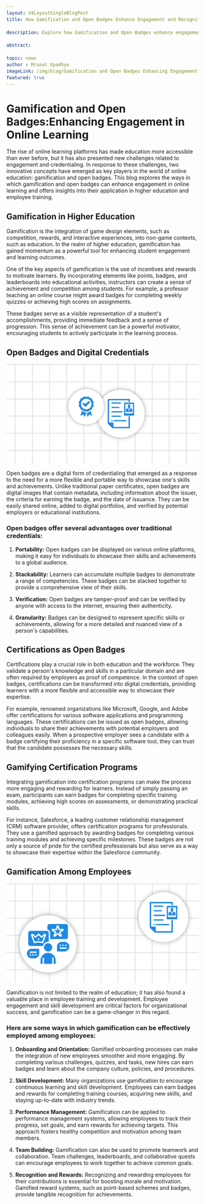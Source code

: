 ```yaml
---
layout: V4LayoutSingleBlogPost
title: How Gamification and Open Badges Enhance Engagement and Recognition in 2024

description: Explore how Gamification and Open Badges enhance engagement and credentialing in education and the workplace

abstract: 

topic: news
author : Mrunal Upadhye
imageLink: /img/blog/Gamification and Open Badges Enhancing Engagement in Online Learning/Featured Image.png
featured: true
---
```

# Gamification and Open Badges:Enhancing Engagement in Online Learning

The rise of online learning platforms has made education more accessible than ever before, but it has also presented new challenges related to engagement and credentialing. In response to these challenges, two innovative concepts have emerged as key players in the world of online education: gamification and open badges. This blog explores the ways in which gamification and open badges can enhance engagement in online learning and offers insights into their application in higher education and employee training.

## Gamification in Higher Education

Gamification is the integration of game design elements, such as competition, rewards, and interactive experiences, into non-game contexts, such as education. In the realm of higher education, gamification has gained momentum as a powerful tool for enhancing student engagement and learning outcomes.

One of the key aspects of gamification is the use of incentives and rewards to motivate learners. By incorporating elements like points, badges, and leaderboards into educational activities, instructors can create a sense of achievement and competition among students. For example, a professor teaching an online course might award badges for completing weekly quizzes or achieving high scores on assignments.

These badges serve as a visible representation of a student's accomplishments, providing immediate feedback and a sense of progression. This sense of achievement can be a powerful motivator, encouraging students to actively participate in the learning process.


## Open Badges and Digital Credentials

<img class="img-fluid r-16" src="/img/blog/Gamification and Open Badges Enhancing Engagement in Online Learning/1.png" alt="Badges">

Open badges are a digital form of credentialing that emerged as a response to the need for a more flexible and portable way to showcase one's skills and achievements. Unlike traditional paper certificates, open badges are digital images that contain metadata, including information about the issuer, the criteria for earning the badge, and the date of issuance. They can be easily shared online, added to digital portfolios, and verified by potential employers or educational institutions.
### Open badges offer several advantages over traditional credentials:

1. <b>Portability:</b> Open badges can be displayed on various online platforms, making it easy for individuals to showcase their skills and achievements to a global audience.

1. <b>Stackability:</b> Learners can accumulate multiple badges to demonstrate a range of competencies. These badges can be stacked together to provide a comprehensive view of their skills.

1. <b>Verification:</b> Open badges are tamper-proof and can be verified by anyone with access to the internet, ensuring their authenticity.

1. <b>Granularity:</b> Badges can be designed to represent specific skills or achievements, allowing for a more detailed and nuanced view of a person's capabilities.

## Certifications as Open Badges

Certifications play a crucial role in both education and the workforce. They validate a person's knowledge and skills in a particular domain and are often required by employers as proof of competence. In the context of open badges, certifications can be transformed into digital credentials, providing learners with a more flexible and accessible way to showcase their expertise.

For example, renowned organizations like Microsoft, Google, and Adobe offer certifications for various software applications and programming languages. These certifications can be issued as open badges, allowing individuals to share their achievements with potential employers and colleagues easily. When a prospective employer sees a candidate with a badge certifying their proficiency in a specific software tool, they can trust that the candidate possesses the necessary skills.

## Gamifying Certification Programs

Integrating gamification into certification programs can make the process more engaging and rewarding for learners. Instead of simply passing an exam, participants can earn badges for completing specific training modules, achieving high scores on assessments, or demonstrating practical skills.

For instance, Salesforce, a leading customer relationship management (CRM) software provider, offers certification programs for professionals. They use a gamified approach by awarding badges for completing various training modules and achieving specific milestones. These badges are not only a source of pride for the certified professionals but also serve as a way to showcase their expertise within the Salesforce community.

## Gamification Among Employees

<img class="img-fluid r-16" src="/img/blog/Gamification and Open Badges Enhancing Engagement in Online Learning/2.png" alt="Badges">

Gamification is not limited to the realm of education; it has also found a valuable place in employee training and development. Employee engagement and skill development are critical factors for organizational success, and gamification can be a game-changer in this regard.

### Here are some ways in which gamification can be effectively employed among employees:

1. <b>Onboarding and Orientation:</b> Gamified onboarding processes can make the integration of new employees smoother and more engaging. By completing various challenges, quizzes, and tasks, new hires can earn badges and learn about the company culture, policies, and procedures.

1. <b>Skill Development:</b> Many organizations use gamification to encourage continuous learning and skill development. Employees can earn badges and rewards for completing training courses, acquiring new skills, and staying up-to-date with industry trends.

1. <b>Performance Management:</b> Gamification can be applied to performance management systems, allowing employees to track their progress, set goals, and earn rewards for achieving targets. This approach fosters healthy competition and motivation among team members.

1. <b>Team Building:</b> Gamification can also be used to promote teamwork and collaboration. Team challenges, leaderboards, and collaborative quests can encourage employees to work together to achieve common goals.

1. <b>Recognition and Rewards:</b> Recognizing and rewarding employees for their contributions is essential for boosting morale and motivation. Gamified reward systems, such as point-based schemes and badges, provide tangible recognition for achievements.

